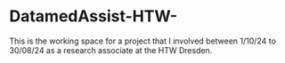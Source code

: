 # DatamedAssist-HTW-
This is the working space for a project that I involved between 1/10/24 to 30/08/24 as a research associate at the HTW Dresden. 
